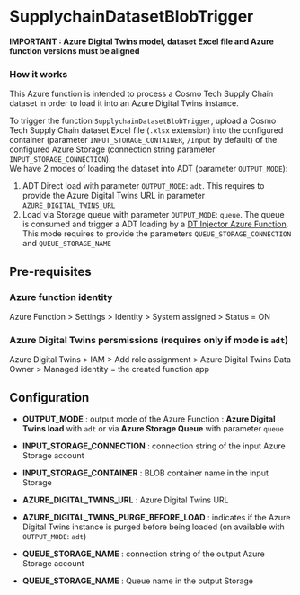 # SupplychainDatasetBlobTrigger

**IMPORTANT : Azure Digital Twins model, dataset Excel file and Azure function versions must be aligned**


### How it works

This Azure function is intended to process a Cosmo Tech Supply Chain dataset in order to load it into an Azure Digital Twins instance.<br>

To trigger the function `SupplychainDatasetBlobTrigger`, upload a Cosmo Tech Supply Chain dataset Excel file (`.xlsx` extension) into the configured container (parameter `INPUT_STORAGE_CONTAINER`, `/Input` by default) of the configured Azure Storage (connection string parameter `INPUT_STORAGE_CONNECTION`).<br>
We have 2 modes  of loading the dataset into ADT (parameter `OUTPUT_MODE`): 
1. ADT Direct load with parameter `OUTPUT_MODE`: `adt`. This requires to provide the Azure Digital Twins URL in parameter `AZURE_DIGITAL_TWINS_URL`
2. Load via Storage queue with parameter `OUTPUT_MODE`: `queue`. The queue is consumed and trigger a ADT loading by a [DT Injector Azure Function](https://github.com/Cosmo-Tech/azure-digital-twin-injector). This mode requires to provide the parameters `QUEUE_STORAGE_CONNECTION` and `QUEUE_STORAGE_NAME`



## Pre-requisites

### Azure function identity
Azure Function > Settings > Identity > System assigned > Status = ON

### Azure Digital Twins persmissions (requires only if mode is `adt`)
Azure Digital Twins > IAM > Add role assignment > Azure Digital Twins Data Owner > Managed identity = the created function app

## Configuration

* **OUTPUT_MODE** : output mode of the Azure Function : **Azure Digital Twins load** with `adt` or via **Azure Storage Queue** with parameter `queue`

* **INPUT_STORAGE_CONNECTION** : connection string of the input Azure Storage account
* **INPUT_STORAGE_CONTAINER** : BLOB container name in the input Storage

* **AZURE_DIGITAL_TWINS_URL** : Azure Digital Twins URL
* **AZURE_DIGITAL_TWINS_PURGE_BEFORE_LOAD** : indicates if the Azure Digital Twins instance is purged before being loaded (on available with `OUTPUT_MODE`: `adt`)

* **QUEUE_STORAGE_NAME** : connection string of the output Azure Storage account
* **QUEUE_STORAGE_NAME** : Queue name in the output Storage


